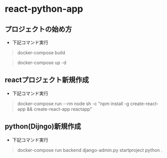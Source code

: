 # react-python-app

## プロジェクトの始め方
- 下記コマンド実行
>docker-compose build

>docker-compose up -d

## reactプロジェクト新規作成
- 下記コマンド実行
>docker-compose run --rm node sh -c "npm install -g create-react-app && create-react-app reactapp"

## python(Dijngo)新規作成
- 下記コマンド実行
>docker-compose run backend django-admin.py startproject python .

